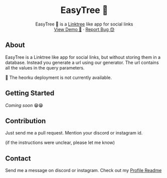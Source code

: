 <p align="center">
  <h1 align="center">EasyTree 🌴</h1>

  <p align="center">
    EasyTree 🌴 is a <a href="https://linktr.ee/">Linktree</a> like app for social links
    <br />
    <a href="https://easytree.herokuapp.com">View Demo 🚧</a>
    ·
    <a href="https://github.com/captainAyan/easytree/issues">Report Bug 😓</a>
  </p>
</p>

## About

EasyTree is a Linktree like app for social links, but without storing them in a database. Instead
you generate a url using our generator. The url contains all the values in the query parameters.

🚧 The heorku deployment is not currently available.

## Getting Started
_Coming soon_ 😁😁

## Contribution
Just send me a pull request. Mention your discord or instagram id.

(if the instructions were unclear, please let me know)


## Contact
Send me a message on discord or instagram. Check out my [Profile Readme](https://github.com/captainAyan)
